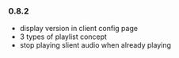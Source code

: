 
### 0.8.2

- display version in client config page
- 3 types of playlist concept
- stop playing slient audio when already playing

